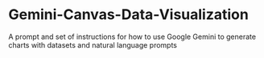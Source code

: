 # Gemini-Canvas-Data-Visualization
A prompt and set of instructions for how to use Google Gemini to generate charts with datasets and natural language prompts

